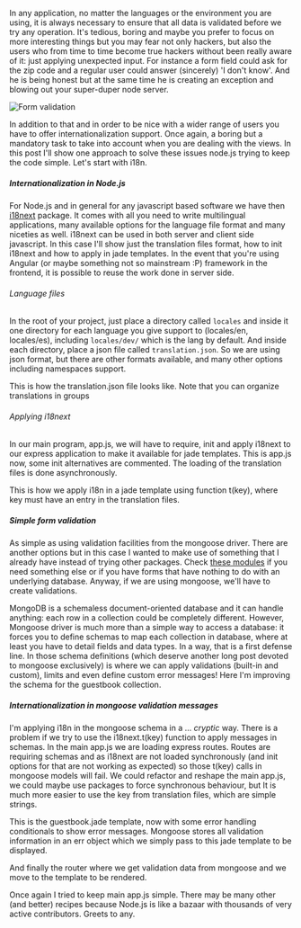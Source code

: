 <p>In any application, no matter the languages or the environment you are using, it is always necessary to ensure that all data is validated before we try any operation. It's tedious, boring and maybe you prefer to focus on more interesting things but you may fear not only hackers, but also the users who from time to time become true hackers without been really aware of it: just applying unexpected input. For instance a form field could ask for the zip code and a regular user could answer (sincerely) 'I don't know'. And he is being honest but at the same time he is creating an exception and blowing out your super-duper node server.
</p>
<img src='http://s24.postimg.org/x6f2r69rl/image.jpg' border='0' alt="Form validation" title="Form validation" />
<p>
In addition to that and in order to be nice with a wider range of users you have to offer internationalization support. Once again, a boring but a mandatory task to take into account when you are dealing with the views. In this post I'll show one approach to solve these issues node.js trying to keep the code simple. Let's start with i18n.<p>

<h5>Internationalization in Node.js</h5>
<p>For Node.js and in general for any javascript based software we have then <a href="http://i18next.com">i18next</a> package. It comes with all you need to write multilingual applications, many available options for the language file format and many niceties as well. i18next can be used in both server and client side javascript. In this case I'll show just the translation files format, how to init i18next and how to apply in jade templates. In the event that you're using Angular (or maybe something not so mainstream :P) framework in the frontend, it is possible to reuse the work done in server side.</p>
<h6>Language files</h6>
<p>In the root of your project, just place a directory called <code>locales</code> and inside it one directory for each language you give support to (locales/en, locales/es), including <code>locales/dev/</code> which is the lang by default. And inside each directory, place a json file called <code>translation.json</code>. So we are using json format, but there are other formats available, and many other options including namespaces support.</p>
<p>This is how the translation.json file looks like. Note that you can organize translations in groups</p>
<script src="https://gist.github.com/pello-io/53d0dfee7388586777a9.js"></script>

<h6>Applying i18next</h6>
<p>In our main program, app.js, we will have to require, init and apply i18next to our express application to make it available for jade templates. This is app.js now, some init alternatives are commented. The loading of the translation files is done asynchronously.</p>
<script src="https://gist.github.com/pello-io/06759c65ebf0e82a9f94.js"></script>

<p>This is how we apply i18n in a jade template using function t(key), where key must have an entry in the translation files.</p>
<script src="https://gist.github.com/pello-io/9e4f45eae5beccc141cb.js"></script>

<h5>Simple form validation</h5>
<p>As simple as using validation facilities from the mongoose driver. There are another options but in this case I wanted to make use of something that I already have instead of trying other packages. Check <a href="https://nodejsmodules.org/tags/forms">these modules</a> if you need something else or if you have forms that have nothing to do with an underlying database. Anyway, if we are using mongoose, we'll have to create validations.</p>
<p>MongoDB is a schemaless document-oriented database and it can handle anything: each row in a collection could be completely different. However, Mongoose driver is much more than a simple way to access a database: it forces you to define schemas to map each collection in database, where at least you have to detail fields and data types. In a way, that is a first defense line. In those schema definitions (which deserve another long post devoted to mongoose exclusively) is where we can apply validations (built-in and custom), limits and even define custom error messages! Here I'm improving the schema for the guestbook collection.</p>
<script src="https://gist.github.com/pello-io/e9ef0d9709d4f8a60f03.js"></script>

<h5>Internationalization in mongoose validation messages</h5>
<p>I'm applying i18n in the mongoose schema in a ... <i>cryptic</i> way. There is a problem if we try to use the i18next.t(key) function to apply messages in schemas. In the main app.js we are loading express routes. Routes are requiring schemas and as i18next are not loaded synchronously (and init options for that are not working as expected) so those t(key) calls in mongoose models will fail. We could refactor and reshape the main app.js, we could maybe use packages to force synchronous behaviour, but It is much more easier to use the key from translation files, which are simple strings.</p>
<p>This is the guestbook.jade template, now with some error handling conditionals to show error messages. Mongoose stores all validation information in an err object which we simply pass to this jade template to be displayed.</p>
<script src="https://gist.github.com/pello-io/3b12c4d77cb296b288b0.js"></script>
<p>And finally the router where we get validation data from mongoose and we move to the template to be rendered.</p>
<script src="https://gist.github.com/pello-io/f3cfe20f50839c2fe65d.js"></script>
<p>Once again I tried to keep main app.js simple. There may be many other (and better) recipes because Node.js is like a bazaar with thousands of very active contributors. Greets to any.</p>